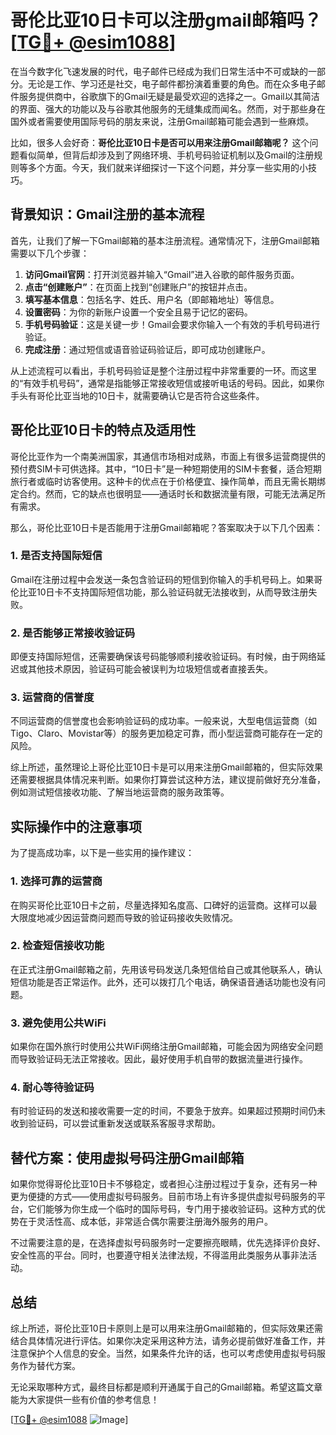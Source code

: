 # 哥伦比亚10日卡可以注册gmail邮箱吗？[[TG💪+ @esim1088](https://t.me/s/esim1088)]

在当今数字化飞速发展的时代，电子邮件已经成为我们日常生活中不可或缺的一部分。无论是工作、学习还是社交，电子邮件都扮演着重要的角色。而在众多电子邮件服务提供商中，谷歌旗下的Gmail无疑是最受欢迎的选择之一。Gmail以其简洁的界面、强大的功能以及与谷歌其他服务的无缝集成而闻名。然而，对于那些身在国外或者需要使用国际号码的朋友来说，注册Gmail邮箱可能会遇到一些麻烦。

比如，很多人会好奇：**哥伦比亚10日卡是否可以用来注册Gmail邮箱呢？** 这个问题看似简单，但背后却涉及到了网络环境、手机号码验证机制以及Gmail的注册规则等多个方面。今天，我们就来详细探讨一下这个问题，并分享一些实用的小技巧。

## 背景知识：Gmail注册的基本流程

首先，让我们了解一下Gmail邮箱的基本注册流程。通常情况下，注册Gmail邮箱需要以下几个步骤：

1. **访问Gmail官网**：打开浏览器并输入“Gmail”进入谷歌的邮件服务页面。
2. **点击“创建账户”**：在页面上找到“创建账户”的按钮并点击。
3. **填写基本信息**：包括名字、姓氏、用户名（即邮箱地址）等信息。
4. **设置密码**：为你的新账户设置一个安全且易于记忆的密码。
5. **手机号码验证**：这是关键一步！Gmail会要求你输入一个有效的手机号码进行验证。
6. **完成注册**：通过短信或语音验证码验证后，即可成功创建账户。

从上述流程可以看出，手机号码验证是整个注册过程中非常重要的一环。而这里的“有效手机号码”，通常是指能够正常接收短信或接听电话的号码。因此，如果你手头有哥伦比亚当地的10日卡，就需要确认它是否符合这些条件。

## 哥伦比亚10日卡的特点及适用性

哥伦比亚作为一个南美洲国家，其通信市场相对成熟，市面上有很多运营商提供的预付费SIM卡可供选择。其中，“10日卡”是一种短期使用的SIM卡套餐，适合短期旅行者或临时访客使用。这种卡的优点在于价格便宜、操作简单，而且无需长期绑定合约。然而，它的缺点也很明显——通话时长和数据流量有限，可能无法满足所有需求。

那么，哥伦比亚10日卡是否能用于注册Gmail邮箱呢？答案取决于以下几个因素：

### 1. **是否支持国际短信**
   Gmail在注册过程中会发送一条包含验证码的短信到你输入的手机号码上。如果哥伦比亚10日卡不支持国际短信功能，那么验证码就无法接收到，从而导致注册失败。

### 2. **是否能够正常接收验证码**
   即便支持国际短信，还需要确保该号码能够顺利接收验证码。有时候，由于网络延迟或其他技术原因，验证码可能会被误判为垃圾短信或者直接丢失。

### 3. **运营商的信誉度**
   不同运营商的信誉度也会影响验证码的成功率。一般来说，大型电信运营商（如Tigo、Claro、Movistar等）的服务更加稳定可靠，而小型运营商可能存在一定的风险。

综上所述，虽然理论上哥伦比亚10日卡是可以用来注册Gmail邮箱的，但实际效果还需要根据具体情况来判断。如果你打算尝试这种方法，建议提前做好充分准备，例如测试短信接收功能、了解当地运营商的服务政策等。

## 实际操作中的注意事项

为了提高成功率，以下是一些实用的操作建议：

### 1. **选择可靠的运营商**
   在购买哥伦比亚10日卡之前，尽量选择知名度高、口碑好的运营商。这样可以最大限度地减少因运营商问题而导致的验证码接收失败情况。

### 2. **检查短信接收功能**
   在正式注册Gmail邮箱之前，先用该号码发送几条短信给自己或其他联系人，确认短信功能是否正常运作。此外，还可以拨打几个电话，确保语音通话功能也没有问题。

### 3. **避免使用公共WiFi**
   如果你在国外旅行时使用公共WiFi网络注册Gmail邮箱，可能会因为网络安全问题而导致验证码无法正常接收。因此，最好使用手机自带的数据流量进行操作。

### 4. **耐心等待验证码**
   有时验证码的发送和接收需要一定的时间，不要急于放弃。如果超过预期时间仍未收到验证码，可以尝试重新发送或联系客服寻求帮助。

## 替代方案：使用虚拟号码注册Gmail邮箱

如果你觉得哥伦比亚10日卡不够稳定，或者担心注册过程过于复杂，还有另一种更为便捷的方式——使用虚拟号码服务。目前市场上有许多提供虚拟号码服务的平台，它们能够为你生成一个临时的国际号码，专门用于接收验证码。这种方式的优势在于灵活性高、成本低，非常适合偶尔需要注册海外服务的用户。

不过需要注意的是，在选择虚拟号码服务时一定要擦亮眼睛，优先选择评价良好、安全性高的平台。同时，也要遵守相关法律法规，不得滥用此类服务从事非法活动。

## 总结

综上所述，哥伦比亚10日卡原则上是可以用来注册Gmail邮箱的，但实际效果还需结合具体情况进行评估。如果你决定采用这种方法，请务必提前做好准备工作，并注意保护个人信息的安全。当然，如果条件允许的话，也可以考虑使用虚拟号码服务作为替代方案。

无论采取哪种方式，最终目标都是顺利开通属于自己的Gmail邮箱。希望这篇文章能为大家提供一些有价值的参考信息！

[[TG💪+ @esim1088](https://t.me/s/esim1088) ![Image](https://i.postimg.cc/4NQfJmqS/Snipaste-2025-05-13-00-14-12.png)]